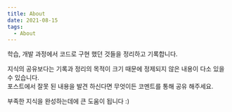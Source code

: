 ```yaml
---
title: About
date: 2021-08-15
tags:
  - About
---
```


학습, 개발 과정에서 코드로 구현 했던 것들을 정리하고 기록합니다.

지식의 공유보다는 기록과 정리의 목적이 크기 때문에 정제되지 않은 내용이 다소 있을 수 있습니다.  
포스트에서 잘못 된 내용을 발견 하신다면 무엇이든 코멘트를 통해 공유 해주세요.

부족한 지식을 완성하는데에 큰 도움이 됩니다 :)
